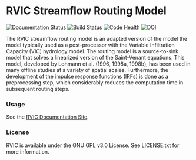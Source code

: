 # RVIC Streamflow Routing Model

[![Documentation Status](https://readthedocs.org/projects/rvic/badge/?version=latest)](https://readthedocs.org/projects/rvic/?badge=latest) [![Build Status](https://travis-ci.org/UW-Hydro/RVIC.svg?branch=master)](https://travis-ci.org/UW-Hydro/RVIC) [![Code Health](https://landscape.io/github/UW-Hydro/RVIC/master/landscape.svg?style=flat)](https://landscape.io/github/UW-Hydro/RVIC/master) [![DOI](https://zenodo.org/badge/11590212.svg)](https://zenodo.org/badge/latestdoi/11590212)

The RVIC streamflow routing model is an adapted version of the model the model typically used as a post-processor with the Variable Infiltration Capacity (VIC) hydrology model. The routing model is a source-to-sink model that solves a linearized version of the Saint-Venant equations. This model, developed by Lohmann et al. (1996, 1998a, 1998b), has been used in many offline studies at a variety of spatial scales. Furthermore, the development of the impulse response functions (IRFs) is done as a preprocessing step, which considerably reduces the computation time in subsequent routing steps.

### Usage
See the [RVIC Documentation Site](http://rvic.readthedocs.org/en/latest/).

### License
RVIC is available under the GNU GPL v3.0 License.  See LICENSE.txt for more information.
